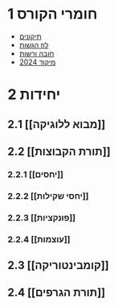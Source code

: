 # 1	חומרי הקורס
- [תיקונים](https://opal.openu.ac.il/mod/page/view.php?id=6456509)
- [לוז הגשות](https://opal.openu.ac.il/mod/page/view.php?id=6424938)
- [חובה ורשות](https://opal.openu.ac.il/mod/resource/view.php?id=6456266)
- [מיקוד 2024](https://opal.openu.ac.il/pluginfile.php/8234888/mod_resource/content/1/%D7%9C%D7%95%D7%97%20%D7%96%D7%9E%D7%A0%D7%99%D7%9D%20-%202024%D7%91.pdf)
# 2	יחידות

## 2.1	[[מבוא ללוגיקה]]

## 2.2	[[תורת הקבוצות]]

### 2.2.1	[[יחסים]]

### 2.2.2	[[יחסי שקילות]]

### 2.2.3	[[פונקציות]]

### 2.2.4	[[עוצמות]]

## 2.3	[[קומבינטוריקה]]

## 2.4	[[תורת הגרפים]]
